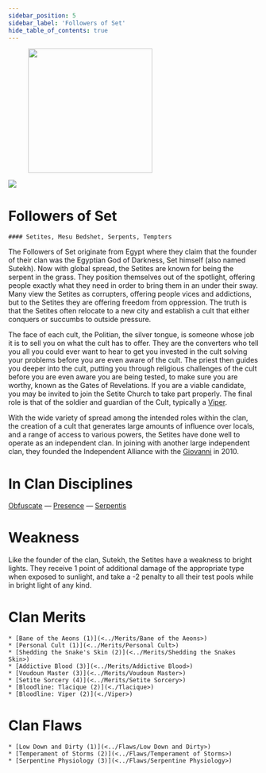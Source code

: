 ```yaml
---
sidebar_position: 5
sidebar_label: 'Followers of Set'
hide_table_of_contents: true
---
```

<figure className="float-right-img">
  <img src="/img/priestess.png" width='250px' />
  <figcaption style={{ fontSize: '0.85em', color: '#666', textAlign: 'center' }}>

  </figcaption>
</figure>

<img src="/img/clanlogos/setite.png" className="icon-img" />

# Followers of Set
    #### Setites, Mesu Bedshet, Serpents, Tempters

The Followers of Set originate from Egypt where they claim that the founder of their clan was the Egyptian God of Darkness, Set himself (also named Sutekh). Now with global spread, the Setites are known for being the serpent in the grass. They position themselves out of the spotlight, offering people exactly what they need in order to bring them in an under their sway. Many view the Setites as corrupters, offering people vices and addictions, but to the Setites they are offering freedom from oppression. The truth is that the Setites often relocate to a new city and establish a cult that either conquers or succumbs to outside pressure.

The face of each cult, the Politian, the silver tongue, is someone whose job it is to sell you on what the cult has to offer. They are the converters who tell you all you could ever want to hear to get you invested in the cult solving your problems before you are even aware of the cult. The priest then guides you deeper into the cult, putting you through religious challenges of the cult before you are even aware you are being tested, to make sure you are worthy, known as the Gates of Revelations. If you are a viable candidate, you may be invited to join the Setite Church to take part properly. The final role is that of the soldier and guardian of the Cult, typically a [Viper](./Viper).

With the wide variety of spread among the intended roles within the clan, the creation of a cult that generates large amounts of influence over locals, and a range of access to various powers, the Setites have done well to operate as an independent clan. In joining with another large independent clan, they founded the Independent Alliance with the [Giovanni](./Giovanni) in 2010.

# In Clan Disciplines

[Obfuscate](../Disciplines/Obfuscate) — [Presence](<../Disciplines/Presence>) — [Serpentis](<../Disciplines/Serpentis>)

# Weakness

Like the founder of the clan, Sutekh, the Setites have a weakness to bright lights. They receive 1 point of additional damage of the appropriate type when exposed to sunlight, and take a -2 penalty to all their test pools while in bright light of any kind.

# Clan Merits

    * [Bane of the Aeons (1)](<../Merits/Bane of the Aeons>)
    * [Personal Cult (1)](<../Merits/Personal Cult>)
    * [Shedding the Snake's Skin (2)](<../Merits/Shedding the Snakes Skin>)
    * [Addictive Blood (3)](<../Merits/Addictive Blood>)
    * [Voudoun Master (3)](<../Merits/Voudoun Master>)
    * [Setite Sorcery (4)](<../Merits/Setite Sorcery>)
    * [Bloodline: Tlacique (2)](<./Tlacique>)
    * [Bloodline: Viper (2)](<./Viper>)

# Clan Flaws

    * [Low Down and Dirty (1)](<../Flaws/Low Down and Dirty>)
    * [Temperament of Storms (2)](<../Flaws/Temperament of Storms>)
    * [Serpentine Physiology (3)](<../Flaws/Serpentine Physiology>)
